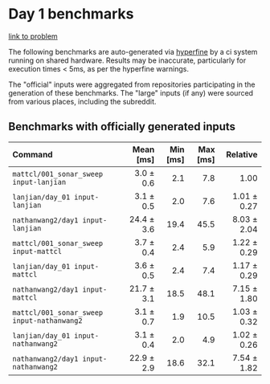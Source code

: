 # Day 1 benchmarks

[link to problem](http://adventofcode.com/2021/day/1)

The following benchmarks are auto-generated via [hyperfine](https://github.com/sharkdp/hyperfine) by a ci system running on shared hardware. Results may be inaccurate, particularly for execution times < 5ms, as per the hyperfine warnings.

The "official" inputs were aggregated from repositories participating in the generation of these benchmarks. The "large" inputs (if any) were sourced from various places, including the subreddit.

## Benchmarks with officially generated inputs
| Command | Mean [ms] | Min [ms] | Max [ms] | Relative |
|:---|---:|---:|---:|---:|
| `mattcl/001_sonar_sweep input-lanjian` | 3.0 ± 0.6 | 2.1 | 7.8 | 1.00 |
| `lanjian/day_01 input-lanjian` | 3.1 ± 0.5 | 2.0 | 7.6 | 1.01 ± 0.27 |
| `nathanwang2/day1 input-lanjian` | 24.4 ± 3.6 | 19.4 | 45.5 | 8.03 ± 2.04 |
| `mattcl/001_sonar_sweep input-mattcl` | 3.7 ± 0.4 | 2.4 | 5.9 | 1.22 ± 0.29 |
| `lanjian/day_01 input-mattcl` | 3.6 ± 0.5 | 2.4 | 7.4 | 1.17 ± 0.29 |
| `nathanwang2/day1 input-mattcl` | 21.7 ± 3.1 | 18.5 | 48.1 | 7.15 ± 1.80 |
| `mattcl/001_sonar_sweep input-nathanwang2` | 3.1 ± 0.7 | 1.9 | 10.5 | 1.03 ± 0.32 |
| `lanjian/day_01 input-nathanwang2` | 3.1 ± 0.4 | 2.0 | 4.9 | 1.02 ± 0.26 |
| `nathanwang2/day1 input-nathanwang2` | 22.9 ± 2.9 | 18.6 | 32.1 | 7.54 ± 1.82 |
